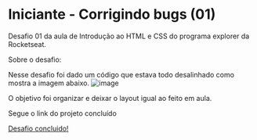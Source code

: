 # Iniciante - Corrigindo bugs (01)

Desafio 01 da aula de Introdução ao HTML e CSS do programa explorer da Rocketseat.

Sobre o desafio:

Nesse desafio foi dado um código que estava todo desalinhado como mostra a imagem abaixo.
![image](https://user-images.githubusercontent.com/107878499/177797695-49bf7359-891d-4949-8fc7-5f455ad33156.png)

O objetivo foi organizar e deixar o layout igual ao feito em aula.

Segue o link do projeto concluído

<a href="https://raw.githubusercontent.com/jordanogazalle/desafio01/main/Desafio%20concluido.PNG">Desafio concluido!</a>



